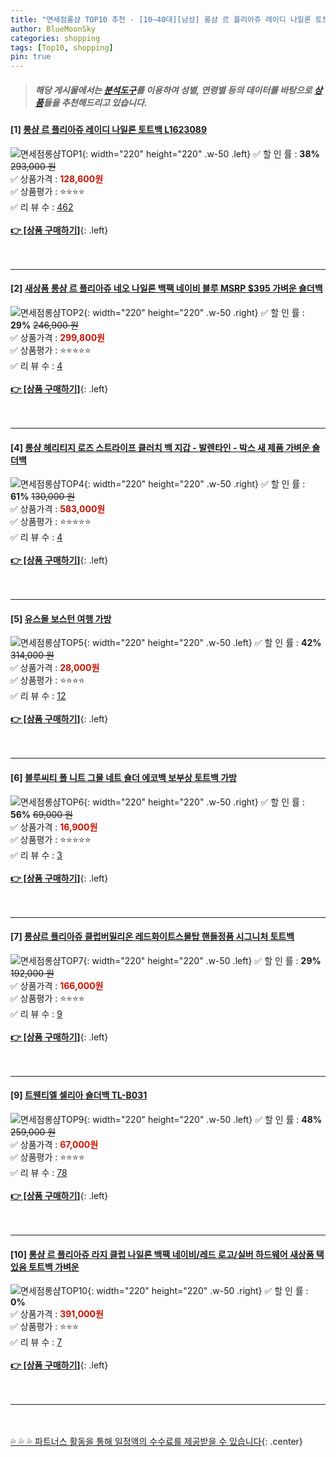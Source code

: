 ```yaml
---
title: "면세점롱샴 TOP10 추천 - [10~40대][남성] 롱샴 르 플리아쥬 레이디 나일론 토트백 L1623089"
author: BlueMoonSky
categories: shopping
tags: [Top10, shopping]
pin: true
---
```


> ##### 해당 게시물에서는 [**분석도구**](https://itemscout.io/)를 이용하여 **성별**, **연령별** 등의 데이터를 바탕으로 [**상품**](https://link.coupang.com/a/baae76)들을 추천해드리고 있습니다.

#### [1] [롱샴 르 플리아쥬 레이디 나일론 토트백 L1623089](https://link.coupang.com/re/AFFSDP?lptag=AF5964186&subid=bluemoonsky6999&pageKey=7148975050&traceid=V0-153&itemId=17969245407&vendorItemId=85126511589)
![면세점롱샴TOP1](https://thumbnail8.coupangcdn.com/thumbnails/remote/230x230ex/image/vendor_inventory/9ec2/9be67675e238494860e1d7a48bd7aa065f847769382d754027ea0708c94b.JPG){: width="220" height="220" .w-50 .left}
✅ 할 인 률 : **38%** ~~<del class="base-price"> 293,000  </del>원~~<br>
✅ 상품가격 : <span style="color:#cb1400"> **128,600원** </span><br>
✅ 상품평가 : ⭐⭐⭐⭐<br>
✅ 리 뷰 수 : [462](https://link.coupang.com/re/AFFSDP?lptag=AF5964186&subid=bluemoonsky6999&pageKey=7148975050&traceid=V0-153&itemId=17969245407&vendorItemId=85126511589)<br>
<br>
[**👉  [상품 구매하기]**](https://link.coupang.com/re/AFFSDP?lptag=AF5964186&subid=bluemoonsky6999&pageKey=7148975050&traceid=V0-153&itemId=17969245407&vendorItemId=85126511589){: .left}
<br>
<br>
<br>

***

#### [2] [새상품 롱샴 르 플리아쥬 네오 나일론 백팩 네이비 블루 MSRP $395 가벼운 숄더백](https://link.coupang.com/re/AFFSDP?lptag=AF5964186&subid=bluemoonsky6999&pageKey=7561184640&traceid=V0-153&itemId=19920419475&vendorItemId=87277848396)
![면세점롱샴TOP2](https://thumbnail9.coupangcdn.com/thumbnails/remote/230x230ex/image/vendor_inventory/ab00/945d9914ee052da705bed8ec95fa3b3753b0e9871792feee7e3de881a71a.JPG){: width="220" height="220" .w-50 .right}
✅ 할 인 률 : **29%** ~~<del class="base-price"> 246,900  </del>원~~<br>
✅ 상품가격 : <span style="color:#cb1400"> **299,800원** </span><br>
✅ 상품평가 : ⭐⭐⭐⭐⭐<br>
✅ 리 뷰 수 : [4](https://link.coupang.com/re/AFFSDP?lptag=AF5964186&subid=bluemoonsky6999&pageKey=7561184640&traceid=V0-153&itemId=19920419475&vendorItemId=87277848396)<br>
<br>
[**👉  [상품 구매하기]**](https://link.coupang.com/re/AFFSDP?lptag=AF5964186&subid=bluemoonsky6999&pageKey=7561184640&traceid=V0-153&itemId=19920419475&vendorItemId=87277848396){: .left}
<br>
<br>
<br>

***

#### [4] [롱샴 헤리티지 로즈 스트라이프 클러치 백 지갑 - 발렌타인 - 박스 새 제품 가벼운 숄더백](https://link.coupang.com/re/AFFSDP?lptag=AF5964186&subid=bluemoonsky6999&pageKey=7563246321&traceid=V0-153&itemId=19930532540&vendorItemId=87030083098)
![면세점롱샴TOP4](https://thumbnail6.coupangcdn.com/thumbnails/remote/230x230ex/image/vendor_inventory/4478/432acabff83dd16d4a9c52538692b190bbebd9995f0fcf0a0eb0950a0bd8.jpg){: width="220" height="220" .w-50 .right}
✅ 할 인 률 : **61%** ~~<del class="base-price"> 130,000  </del>원~~<br>
✅ 상품가격 : <span style="color:#cb1400"> **583,000원** </span><br>
✅ 상품평가 : ⭐⭐⭐⭐⭐<br>
✅ 리 뷰 수 : [4](https://link.coupang.com/re/AFFSDP?lptag=AF5964186&subid=bluemoonsky6999&pageKey=7563246321&traceid=V0-153&itemId=19930532540&vendorItemId=87030083098)<br>
<br>
[**👉  [상품 구매하기]**](https://link.coupang.com/re/AFFSDP?lptag=AF5964186&subid=bluemoonsky6999&pageKey=7563246321&traceid=V0-153&itemId=19930532540&vendorItemId=87030083098){: .left}
<br>
<br>
<br>

***

#### [5] [유스몰 보스턴 여행 가방](https://link.coupang.com/re/AFFSDP?lptag=AF5964186&subid=bluemoonsky6999&pageKey=6808113201&traceid=V0-153&itemId=16096549036&vendorItemId=83294057615)
![면세점롱샴TOP5](https://thumbnail6.coupangcdn.com/thumbnails/remote/230x230ex/image/vendor_inventory/1e41/83287604183b60f41612b587de6f16e850f96506b41580de310aa522cc38.png){: width="220" height="220" .w-50 .left}
✅ 할 인 률 : **42%** ~~<del class="base-price"> 314,000  </del>원~~<br>
✅ 상품가격 : <span style="color:#cb1400"> **28,000원** </span><br>
✅ 상품평가 : ⭐⭐⭐⭐<br>
✅ 리 뷰 수 : [12](https://link.coupang.com/re/AFFSDP?lptag=AF5964186&subid=bluemoonsky6999&pageKey=6808113201&traceid=V0-153&itemId=16096549036&vendorItemId=83294057615)<br>
<br>
[**👉  [상품 구매하기]**](https://link.coupang.com/re/AFFSDP?lptag=AF5964186&subid=bluemoonsky6999&pageKey=6808113201&traceid=V0-153&itemId=16096549036&vendorItemId=83294057615){: .left}
<br>
<br>
<br>

***

#### [6] [블루씨티 폴 니트 그물 네트 숄더 에코백 보부상 토트백 가방](https://link.coupang.com/re/AFFSDP?lptag=AF5964186&subid=bluemoonsky6999&pageKey=7598415591&traceid=V0-153&itemId=20094151024&vendorItemId=87189459173)
![면세점롱샴TOP6](https://thumbnail10.coupangcdn.com/thumbnails/remote/230x230ex/image/vendor_inventory/6c44/a5eb37370e54bb54df4a6f295d7724918f2e34ac4e7921e62cf9ee31170c.jpg){: width="220" height="220" .w-50 .right}
✅ 할 인 률 : **56%** ~~<del class="base-price"> 69,000  </del>원~~<br>
✅ 상품가격 : <span style="color:#cb1400"> **16,900원** </span><br>
✅ 상품평가 : ⭐⭐⭐⭐⭐<br>
✅ 리 뷰 수 : [3](https://link.coupang.com/re/AFFSDP?lptag=AF5964186&subid=bluemoonsky6999&pageKey=7598415591&traceid=V0-153&itemId=20094151024&vendorItemId=87189459173)<br>
<br>
[**👉  [상품 구매하기]**](https://link.coupang.com/re/AFFSDP?lptag=AF5964186&subid=bluemoonsky6999&pageKey=7598415591&traceid=V0-153&itemId=20094151024&vendorItemId=87189459173){: .left}
<br>
<br>
<br>

***

#### [7] [롱샴르 플리아쥬 클럽버밀리온 레드화이트스몰탑 핸들정품 시그니처 토트백](https://link.coupang.com/re/AFFSDP?lptag=AF5964186&subid=bluemoonsky6999&pageKey=7560469725&traceid=V0-153&itemId=19917374755&vendorItemId=87017171795)
![면세점롱샴TOP7](https://thumbnail10.coupangcdn.com/thumbnails/remote/230x230ex/image/vendor_inventory/19db/444b35b7fe0c1908c1390854201158d6e41005dab3b7dd47f16bd69dceb3.JPG){: width="220" height="220" .w-50 .left}
✅ 할 인 률 : **29%** ~~<del class="base-price"> 192,000  </del>원~~<br>
✅ 상품가격 : <span style="color:#cb1400"> **166,000원** </span><br>
✅ 상품평가 : ⭐⭐⭐⭐<br>
✅ 리 뷰 수 : [9](https://link.coupang.com/re/AFFSDP?lptag=AF5964186&subid=bluemoonsky6999&pageKey=7560469725&traceid=V0-153&itemId=19917374755&vendorItemId=87017171795)<br>
<br>
[**👉  [상품 구매하기]**](https://link.coupang.com/re/AFFSDP?lptag=AF5964186&subid=bluemoonsky6999&pageKey=7560469725&traceid=V0-153&itemId=19917374755&vendorItemId=87017171795){: .left}
<br>
<br>
<br>

***

#### [9] [트웬티엘 셀리아 숄더백 TL-B031](https://link.coupang.com/re/AFFSDP?lptag=AF5964186&subid=bluemoonsky6999&pageKey=7463255156&traceid=V0-153&itemId=19457968341&vendorItemId=86568486505)
![면세점롱샴TOP9](https://thumbnail10.coupangcdn.com/thumbnails/remote/230x230ex/image/rs_quotation_api/ve7vcr3n/535ccaa337844219a2178c2601aa2592.jpg){: width="220" height="220" .w-50 .left}
✅ 할 인 률 : **48%** ~~<del class="base-price"> 259,000  </del>원~~<br>
✅ 상품가격 : <span style="color:#cb1400"> **67,000원** </span><br>
✅ 상품평가 : ⭐⭐⭐⭐<br>
✅ 리 뷰 수 : [78](https://link.coupang.com/re/AFFSDP?lptag=AF5964186&subid=bluemoonsky6999&pageKey=7463255156&traceid=V0-153&itemId=19457968341&vendorItemId=86568486505)<br>
<br>
[**👉  [상품 구매하기]**](https://link.coupang.com/re/AFFSDP?lptag=AF5964186&subid=bluemoonsky6999&pageKey=7463255156&traceid=V0-153&itemId=19457968341&vendorItemId=86568486505){: .left}
<br>
<br>
<br>

***

#### [10] [롱샴 르 플리아쥬 라지 클럽 나일론 백팩 네이비/레드 로고/실버 하드웨어 새상품 택있음 토트백 가벼운](https://link.coupang.com/re/AFFSDP?lptag=AF5964186&subid=bluemoonsky6999&pageKey=7563375580&traceid=V0-153&itemId=19931012032&vendorItemId=87030553939)
![면세점롱샴TOP10](https://thumbnail9.coupangcdn.com/thumbnails/remote/230x230ex/image/vendor_inventory/5d89/deddbd875c177de61d1da825074d0fec3745b27a347080b63db8b893e6da.jpg){: width="220" height="220" .w-50 .right}
✅ 할 인 률 : **0%** <br>
✅ 상품가격 : <span style="color:#cb1400"> **391,000원** </span><br>
✅ 상품평가 : ⭐⭐⭐<br>
✅ 리 뷰 수 : [7](https://link.coupang.com/re/AFFSDP?lptag=AF5964186&subid=bluemoonsky6999&pageKey=7563375580&traceid=V0-153&itemId=19931012032&vendorItemId=87030553939)<br>
<br>
[**👉  [상품 구매하기]**](https://link.coupang.com/re/AFFSDP?lptag=AF5964186&subid=bluemoonsky6999&pageKey=7563375580&traceid=V0-153&itemId=19931012032&vendorItemId=87030553939){: .left}
<br>
<br>
<br>

***
<br><br>[💦 💦 💦 파트너스 활동을 통해 일정액의 수수료를 제공받을 수 있습니다](https://link.coupang.com/a/baae76){: .center}